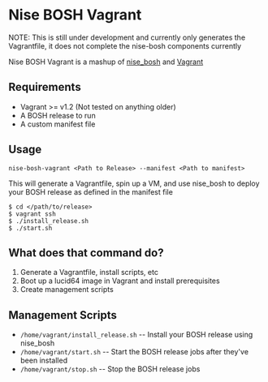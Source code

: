 Nise BOSH Vagrant
=================

NOTE: This is still under development and currently only generates the Vagrantfile, it does not complete the nise-bosh components currently

Nise BOSH Vagrant is a mashup of [nise_bosh](https://github.com/nttlabs/nise_bosh) and [Vagrant](http://www.vagrantup.com/)


Requirements
------------
- Vagrant >= v1.2 (Not tested on anything older)
- A BOSH release to run
- A custom manifest file


Usage
-----
`nise-bosh-vagrant <Path to Release> --manifest <Path to manifest>`

This will generate a Vagrantfile, spin up a VM, and use nise_bosh to deploy your BOSH release as defined in the manifest file

```
$ cd </path/to/release>
$ vagrant ssh
$ ./install_release.sh
$ ./start.sh
```

What does that command do?
--------------------------

1. Generate a Vagrantfile, install scripts, etc
2. Boot up a lucid64 image in Vagrant and install prerequisites
3. Create management scripts

Management Scripts
------------------
* `/home/vagrant/install_release.sh` -- Install your BOSH release using nise_bosh
* `/home/vagrant/start.sh` -- Start the BOSH release jobs after they've been installed
* `/home/vagrant/stop.sh` -- Stop the BOSH release jobs